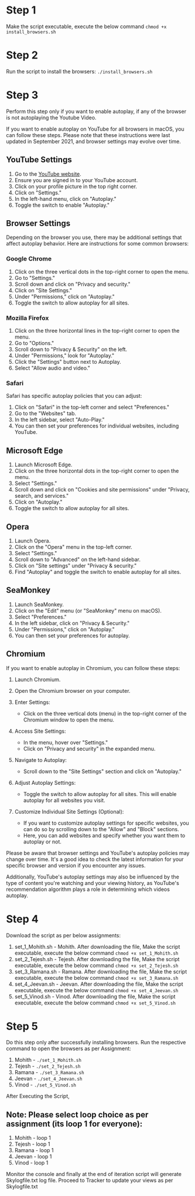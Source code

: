 # Step 1
Make the script executable, execute the below command
`chmod +x install_browsers.sh`

# Step 2
Run the script to install the browsers:
`./install_browsers.sh`

# Step 3
Perform this step only if you want to enable autoplay, if any of the browser is not autoplaying the Youtube Video.

If you want to enable autoplay on YouTube for all browsers in macOS, you can follow these steps. Please note that these instructions were last updated in September 2021, and browser settings may evolve over time.

## YouTube Settings

1. Go to the [YouTube website](https://www.youtube.com).
2. Ensure you are signed in to your YouTube account.
3. Click on your profile picture in the top right corner.
4. Click on "Settings."
5. In the left-hand menu, click on "Autoplay."
6. Toggle the switch to enable "Autoplay."

## Browser Settings

Depending on the browser you use, there may be additional settings that affect autoplay behavior. Here are instructions for some common browsers:

### Google Chrome

1. Click on the three vertical dots in the top-right corner to open the menu.
2. Go to "Settings."
3. Scroll down and click on "Privacy and security."
4. Click on "Site Settings."
5. Under "Permissions," click on "Autoplay."
6. Toggle the switch to allow autoplay for all sites.

### Mozilla Firefox

1. Click on the three horizontal lines in the top-right corner to open the menu.
2. Go to "Options."
3. Scroll down to "Privacy & Security" on the left.
4. Under "Permissions," look for "Autoplay."
5. Click the "Settings" button next to Autoplay.
6. Select "Allow audio and video."

### Safari

Safari has specific autoplay policies that you can adjust:

1. Click on "Safari" in the top-left corner and select "Preferences."
2. Go to the "Websites" tab.
3. In the left sidebar, select "Auto-Play."
4. You can then set your preferences for individual websites, including YouTube.


## Microsoft Edge

1. Launch Microsoft Edge.
2. Click on the three horizontal dots in the top-right corner to open the menu.
3. Select "Settings."
4. Scroll down and click on "Cookies and site permissions" under "Privacy, search, and services."
5. Click on "Autoplay."
6. Toggle the switch to allow autoplay for all sites.

## Opera

1. Launch Opera.
2. Click on the "Opera" menu in the top-left corner.
3. Select "Settings."
4. Scroll down to "Advanced" on the left-hand sidebar.
5. Click on "Site settings" under "Privacy & security."
6. Find "Autoplay" and toggle the switch to enable autoplay for all sites.

## SeaMonkey

1. Launch SeaMonkey.
2. Click on the "Edit" menu (or "SeaMonkey" menu on macOS).
3. Select "Preferences."
4. In the left sidebar, click on "Privacy & Security."
5. Under "Permissions," click on "Autoplay."
6. You can then set your preferences for autoplay.

## Chromium

If you want to enable autoplay in Chromium, you can follow these steps:

1. Launch Chromium.
2. Open the Chromium browser on your computer.
3. Enter Settings:
   - Click on the three vertical dots (menu) in the top-right corner of the Chromium window to open the menu.

4. Access Site Settings:
   - In the menu, hover over "Settings."
   - Click on "Privacy and security" in the expanded menu.

5. Navigate to Autoplay:
   - Scroll down to the "Site Settings" section and click on "Autoplay."

6. Adjust Autoplay Settings:
   - Toggle the switch to allow autoplay for all sites. This will enable autoplay for all websites you visit.

7. Customize Individual Site Settings (Optional):
   - If you want to customize autoplay settings for specific websites, you can do so by scrolling down to the "Allow" and "Block" sections.
   - Here, you can add websites and specify whether you want them to autoplay or not.


Please be aware that browser settings and YouTube's autoplay policies may change over time. It's a good idea to check the latest information for your specific browser and version if you encounter any issues.

Additionally, YouTube's autoplay settings may also be influenced by the type of content you're watching and your viewing history, as YouTube's recommendation algorithm plays a role in determining which videos autoplay.

# Step 4
Download the script as per below assignments:
1. set_1_Mohith.sh - Mohith.
   After downloading the file, Make the script executable, execute the below command
   `chmod +x set_1_Mohith.sh`
2. set_2_Tejesh.sh - Tejesh.
   After downloading the file, Make the script executable, execute the below command
   `chmod +x set_2_Tejesh.sh`
3. set_3_Ramana.sh - Ramana.
   After downloading the file, Make the script executable, execute the below command
   `chmod +x set_3_Ramana.sh`
4. set_4_Jeevan.sh - Jeevan.
   After downloading the file, Make the script executable, execute the below command
   `chmod +x set_4_Jeevan.sh`
5. set_5_Vinod.sh - Vinod.
   After downloading the file, Make the script executable, execute the below command
   `chmod +x set_5_Vinod.sh`


# Step 5
Do this step only after successfully installing browsers.
Run the respective command to open the browsers as per Assignment:
1. Mohith - `./set_1_Mohith.sh`
2. Tejesh - `./set_2_Tejesh.sh`
3. Ramana - `./set_3_Ramana.sh`
4. Jeevan - `./set_4_Jeevan.sh`
5. Vinod - `./set_5_Vinod.sh`

After Executing the Script,

## Note: Please select loop choice as per assignment (its loop 1 for everyone):
1. Mohith - loop 1
2. Tejesh - loop 1
3. Ramana - loop 1
4. Jeevan - loop 1
5. Vinod - loop 1

Monitor the console and finally at the end of iteration script will generate Skylogfile.txt log file.
Proceed to Tracker to update your views as per Skylogfile.txt
